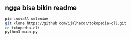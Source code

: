 ## ngga bisa bikin readme
```bash
pip install selenium
git clone https://github.com/ijulhaxor/tokopedia-cli.git
cd tokopedia-cli
python3 main.py
```
